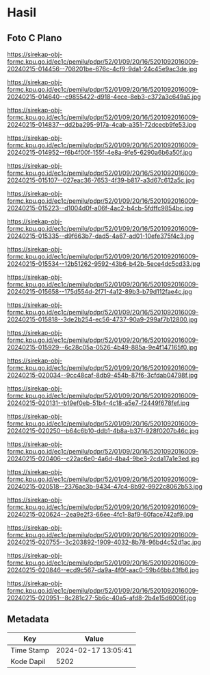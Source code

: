 # Hasil

## Foto C Plano

https://sirekap-obj-formc.kpu.go.id/ec1c/pemilu/pdpr/52/01/09/20/16/5201092016009-20240215-014456--708201be-676c-4cf9-9da1-24c45e9ac3de.jpg

https://sirekap-obj-formc.kpu.go.id/ec1c/pemilu/pdpr/52/01/09/20/16/5201092016009-20240215-014640--c9855422-d918-4ece-8eb3-c372a3c649a5.jpg

https://sirekap-obj-formc.kpu.go.id/ec1c/pemilu/pdpr/52/01/09/20/16/5201092016009-20240215-014837--dd2ba295-917a-4cab-a351-72dcecb9fe53.jpg

https://sirekap-obj-formc.kpu.go.id/ec1c/pemilu/pdpr/52/01/09/20/16/5201092016009-20240215-014952--f6b4f00f-155f-4e8a-9fe5-6290a6b6a50f.jpg

https://sirekap-obj-formc.kpu.go.id/ec1c/pemilu/pdpr/52/01/09/20/16/5201092016009-20240215-015107--027eac36-7653-4f39-b817-a3d67c612a5c.jpg

https://sirekap-obj-formc.kpu.go.id/ec1c/pemilu/pdpr/52/01/09/20/16/5201092016009-20240215-015223--d1004d0f-a06f-4ac2-b4cb-5fdffc9854bc.jpg

https://sirekap-obj-formc.kpu.go.id/ec1c/pemilu/pdpr/52/01/09/20/16/5201092016009-20240215-015335--d9f663b7-dad5-4a67-ad01-10efe375f4c3.jpg

https://sirekap-obj-formc.kpu.go.id/ec1c/pemilu/pdpr/52/01/09/20/16/5201092016009-20240215-015534--12b51262-9592-43b6-b42b-5ece4dc5cd33.jpg

https://sirekap-obj-formc.kpu.go.id/ec1c/pemilu/pdpr/52/01/09/20/16/5201092016009-20240215-015658--175d554d-2f71-4a12-89b3-b79d112fae4c.jpg

https://sirekap-obj-formc.kpu.go.id/ec1c/pemilu/pdpr/52/01/09/20/16/5201092016009-20240215-015818--3de2b254-ec56-4737-90a9-299af7b12800.jpg

https://sirekap-obj-formc.kpu.go.id/ec1c/pemilu/pdpr/52/01/09/20/16/5201092016009-20240215-015929--6c28c05a-0526-4b49-885a-9e4f147165f0.jpg

https://sirekap-obj-formc.kpu.go.id/ec1c/pemilu/pdpr/52/01/09/20/16/5201092016009-20240215-020034--9cc48caf-8db9-454b-87f6-3cfdab04798f.jpg

https://sirekap-obj-formc.kpu.go.id/ec1c/pemilu/pdpr/52/01/09/20/16/5201092016009-20240215-020131--b19ef0eb-51b4-4c18-a5e7-f2449f678fef.jpg

https://sirekap-obj-formc.kpu.go.id/ec1c/pemilu/pdpr/52/01/09/20/16/5201092016009-20240215-020250--b64c6b10-ddb1-4b8a-b37f-928f0207b46c.jpg

https://sirekap-obj-formc.kpu.go.id/ec1c/pemilu/pdpr/52/01/09/20/16/5201092016009-20240215-020406--c22ac6e0-4a6d-4ba4-9be3-2cda17a1e3ed.jpg

https://sirekap-obj-formc.kpu.go.id/ec1c/pemilu/pdpr/52/01/09/20/16/5201092016009-20240215-020518--2376ac3b-9434-47c4-8b92-9922c8062b53.jpg

https://sirekap-obj-formc.kpu.go.id/ec1c/pemilu/pdpr/52/01/09/20/16/5201092016009-20240215-020624--2ea9e2f3-66ee-4fc1-8af9-60face742af9.jpg

https://sirekap-obj-formc.kpu.go.id/ec1c/pemilu/pdpr/52/01/09/20/16/5201092016009-20240215-020755--3c203892-1909-4032-8b78-96bd4c52d1ac.jpg

https://sirekap-obj-formc.kpu.go.id/ec1c/pemilu/pdpr/52/01/09/20/16/5201092016009-20240215-020846--ecd9c567-da9a-4f0f-aac0-59b46bb43fb6.jpg

https://sirekap-obj-formc.kpu.go.id/ec1c/pemilu/pdpr/52/01/09/20/16/5201092016009-20240215-020951--8c281c27-5b6c-40a5-afd8-2b4e15d6006f.jpg


## Metadata

| Key        | Value               |
| ---------- | ------------------- |
| Time Stamp | 2024-02-17 13:05:41 |
| Kode Dapil | 5202                |



